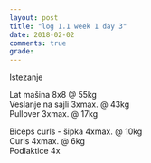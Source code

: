 ```yaml
---
layout: post
title: "log 1.1 week 1 day 3"
date: 2018-02-02
comments: true
grade:
---
```


Istezanje

Lat mašina 8x8 @ 55kg   
Veslanje na sajli 3xmax. @ 43kg  
Pullover 3xmax. @ 17kg       

Biceps curls - šipka 4xmax. @ 10kg   
Curls 4xmax. @ 6kg   
Podlaktice 4x     

